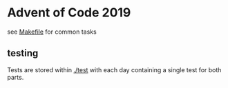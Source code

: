 Advent of Code 2019
===================

see [Makefile](./Makefile) for common tasks

## testing

Tests are stored within [./test](./test) with each day containing a single test for both parts.
